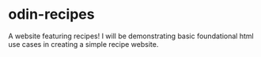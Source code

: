 # odin-recipes
A website featuring recipes!
I will be demonstrating basic foundational html use cases in creating a
simple recipe website.
